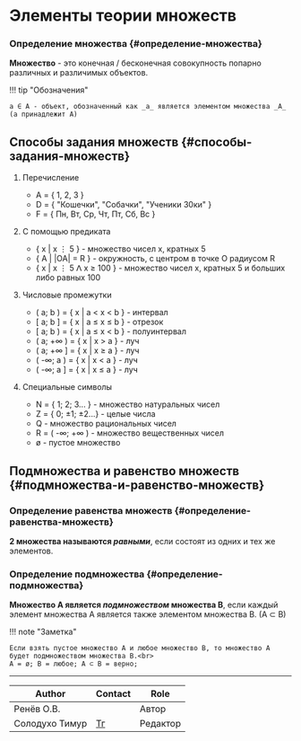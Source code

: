 # Элементы теории множеств

### Определение множества {#определение-множества}

**Множество** - это конечная / бесконечная совокупность попарно различных и различимых объектов.

!!! tip "Обозначения"

    а ∈ А - объект, обозначенный как _а_ является элементом множества _A_ (а принадлежит А)

## Способы задания множеств {#способы-задания-множеств}

1. Перечисление

    - A = { 1, 2, 3 }
    - D = { "Кошечки", "Собачки", "Ученики 30ки" }
    - F = { Пн, Вт, Ср, Чт, Пт, Сб, Вс }

2. С помощью предиката<br>

    - { х | х ⋮ 5 } - множество чисел х, кратных 5 <br>
    - { A | |OA| = R } - окружность, с центром в точке О радиусом R<br>
    - { x | x ⋮ 5 ⴷ x ≥ 100 } - множество чисел х, кратных 5 и больших либо равных 100

3. Числовые промежутки

    - ( a; b ) = { x | a < x < b } - интервал <br>
    - [ a; b ] = { x | a ≤ x ≤ b } - отрезок <br>
    - [ a; b ) = { x | a ≤ x < b } - полуинтервал <br>
    - ( a; +∞ ) = { x | x > a } - луч<br>
    - ( a; +∞ ] = { x | x ≥ a } - луч <br>
    - ( -∞; a ) = { x | x < a } - луч<br>
    - ( -∞; a ] = { x | x ≤ a } - луч

4. Cпециальные символы
  
    - N = { 1; 2; 3... } - множество натуральных чисел<br>
    - Z = { 0; ±1; ±2...} - целые числа <br> 
    - Q - множество рациональных чисел <br>
    - R = ( -∞; +∞ ) - множество вещественных чисел <br>
    - ø - пустое множество

## Подмножества и равенство множеств {#подмножества-и-равенство-множеств}

### Определение равенства множеств {#определение-равенства-множеств}

**2 множества называются _равными_**, если состоят из одних и тех же элементов.

### Определение подмножества {#определение-подмножества}

**Множество А является _подмножеством_ множества В**, если каждый элемент множества А является также элементом множества В. (А ⊂ В)

!!! note "Заметка"

    Если взять пустое множество A и любое множество B, то множество А будет подмножеством множества В.<br>
    A = ø; B = любое; А ⊂ В = верно;

---
| Author         | Contact                       | Role     |
|----------------|-------------------------------|----------|
| Ренёв О.В.     |                               | Автор    |
| Солодухо Тимур | [Тг](https://t.me/TimurS09)   | Редактор |